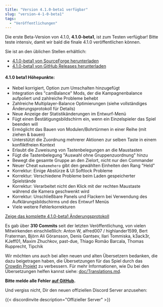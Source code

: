 ```yaml
---
title: "Version 4.1.0-beta1 verfügbar"
slug: "version-4-1-0-beta1"
tags:
  - "Veröffentlichungen"
---
```


Die erste Beta-Version von 4.1.0, **4.1.0-beta1**, ist zum Testen verfügbar! Bitte teste intensiv, damit wir bald die finale 4.1.0 veröffentlichen können.

Sie ist an den üblichen Stellen erhältlich:
- [4.1.0-beta1 von SourceForge herunterladen](https://sourceforge.net/projects/warzone2100/files/releases/4.1.0-beta1/)
- [4.1.0-beta1 von GitHub Releases herunterladen](https://github.com/Warzone2100/warzone2100/releases/tag/4.1.0-beta1)

#### 4.1.0 beta1 Höhepunkte:

- Nebel korrigiert, Option zum Umschalten hinzugefügt
- Integration des "camBalance" Mods, der die Kampagnenbalance aufpoliert und zahlreiche Probleme behebt
- Zahlreiche Multiplayer-Balance Optimierungen (siehe vollständiges Änderungsprotokoll für Details)
- Neue Anzeige der Statistikänderungen im Entwurf-Menü
- Fügt einen Bestätigungsbildschirm ein, wenn ein Einzelspieler das Spiel beenden will
- Ermöglicht das Bauen von Modulen/Bohrtürmen in einer Reihe (mit ziehen & bauen)
- Unterstützt die Zuordnung mehrerer Aktionen zur selben Taste in einem konfliktfreien Kontext
- Erlaubt die Zuweisung von Tastenbelegungen an die Maustasten
- Fügt die Tastenbelegung "Auswahl ohne Gruppenzuordnung" hinzu
- Bewegt die gesamte Gruppe an den Zielort, nicht nur den Commander
- Neuer Cheat `makemehero` gibt den gewählten Einheiten den Rang "Held"
- Korrektur: Einige Abstürze & UI Softlock Probleme
- Korrektur: Verschiedene Probleme beim Laden gespeicherter Spielstände
- Korrektur: Verarbeitet nicht den Klick mit der rechten Maustaste während die Kamera geschwenkt wird
- Korrektur: Unschließbare Panels und Flackern bei Verwendung des Aufklärungsbildschirms und des Entwurf Menüs
- Viele weitere Fehlerkorrekturen

[Zeige das komplette 4.1.0-beta1 Änderungsprotokoll](https://github.com/Warzone2100/warzone2100/raw/4.1.0-beta1/ChangeLog)

Es gab über **310 Commits** seit der letzten Veröffentlichung, von vielen Mitwirkenden einschließlich: Anton W, alfred007 / highlander1599, Bert Fraterman, Björn Ali Göransson, Denis Gantsev, Ilari Tommiska, k3ack3r, KJeff01, Maxim Zhuchkov, past-due, Thiago Romão Barcala, Thomas Rupprecht, Tipchik

Wir möchten uns auch bei allen neuen und alten Übersetzern bedanken, die dazu beigetragen haben, die Übersetzungen für das Spiel durch das [Crowdin Projekt](https://crowdin.com/project/warzone2100) zu verbessern. Für mehr Informationen, wie Du bei den Übersetzungen helfen kannst siehe: [doc/Translations.md](https://github.com/Warzone2100/warzone2100/blob/master/doc/Translations.md#how-do-i-help-translate).

**Bitte melde alle Fehler [auf GitHub](https://github.com/Warzone2100/warzone2100/issues).**

Und vergiss nicht, Dir den neuen offiziellen Discord Server anzusehen:

{{< discordinvite description="Offizieller Server" >}}
